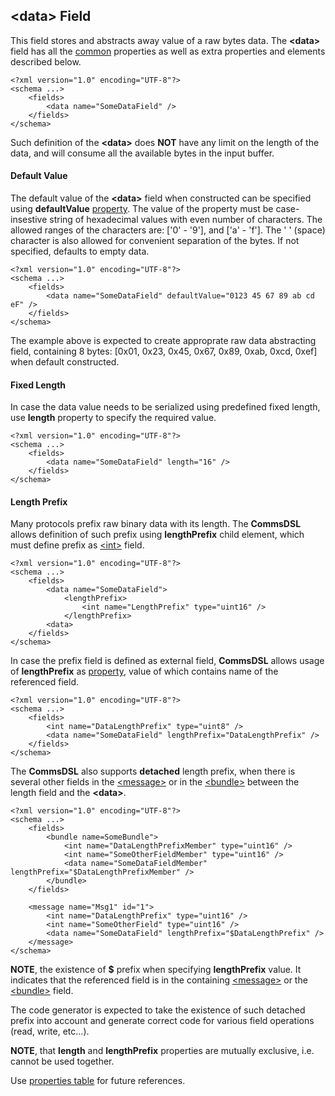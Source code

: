 ## &lt;data&gt; Field
This field stores and abstracts away value of a raw bytes data. 
The **&lt;data&gt;** field has all the [common](common.md) properties
as well as extra properties and elements described below.
```
<?xml version="1.0" encoding="UTF-8"?>
<schema ...>
    <fields>
        <data name="SomeDataField" />
    </fields>
</schema>
```
Such definition of the **&lt;data&gt;** does **NOT** have any limit on
the length of the data, and will consume all the available bytes in the 
input buffer.

#### Default Value
The default value of the **&lt;data&gt;** field when constructed can be specified
using **defaultValue** [property](../intro/properties.md). The value of the
property must be case-insestive string of hexadecimal values with even number 
of characters. The allowed ranges of the characters are: ['0' - '9'], and ['a' - 'f'].
The ' ' (space) character is also allowed for convenient separation of the bytes.
If not specified, defaults to empty data.
```
<?xml version="1.0" encoding="UTF-8"?>
<schema ...>
    <fields>
        <data name="SomeDataField" defaultValue="0123 45 67 89 ab cd eF" />
    </fields>
</schema>
```
The example above is expected to create approprate raw data abstracting field, 
containing 8 bytes: [0x01, 0x23, 0x45, 0x67, 0x89, 0xab, 0xcd, 0xef] when
default constructed.

#### Fixed Length
In case the data value needs to be serialized using predefined fixed length,
use **length** property to specify the required value.
```
<?xml version="1.0" encoding="UTF-8"?>
<schema ...>
    <fields>
        <data name="SomeDataField" length="16" />
    </fields>
</schema>
```

#### Length Prefix
Many protocols prefix raw binary data with its length. The **CommsDSL** allows definition
of such prefix using **lengthPrefix** child element, which must define prefix as
[&lt;int&gt;](int.md) field.
```
<?xml version="1.0" encoding="UTF-8"?>
<schema ...>
    <fields>
        <data name="SomeDataField">
            <lengthPrefix>
                <int name="LengthPrefix" type="uint16" />
            </lengthPrefix>
        <data>
    </fields>
</schema>
```
In case the prefix field is defined as external field, **CommsDSL** allows
usage of **lengthPrefix** as [property](../intro/properties.md), value of
which contains name of the referenced field.
```
<?xml version="1.0" encoding="UTF-8"?>
<schema ...>
    <fields>
        <int name="DataLengthPrefix" type="uint8" />
        <data name="SomeDataField" lengthPrefix="DataLengthPrefix" />
    </fields>
</schema>
```
The **CommsDSL** also supports **detached** length prefix, when there is
several other fields in the [&lt;message&gt;](../messages/messages.md) or in the
[&lt;bundle&gt;](bundle.md) between the length field and the **&lt;data&gt;**.
```
<?xml version="1.0" encoding="UTF-8"?>
<schema ...>
    <fields>
        <bundle name=SomeBundle">
            <int name="DataLengthPrefixMember" type="uint16" />
            <int name="SomeOtherFieldMember" type="uint16" />
            <data name="SomeDataFieldMember" lengthPrefix="$DataLengthPrefixMember" />
        </bundle>
    </fields>
    
    <message name="Msg1" id="1">
        <int name="DataLengthPrefix" type="uint16" />
        <int name="SomeOtherField" type="uint16" />
        <data name="SomeDataField" lengthPrefix="$DataLengthPrefix" />
    </message>
</schema>
```
**NOTE**, the existence of **$** prefix when specifying **lengthPrefix** value.
It indicates that the referenced field is in the containing
[&lt;message&gt;](../messages/messages.md) or the
[&lt;bundle&gt;](bundle.md) field.

The code generator is expected to take the existence of such detached prefix
into account and generate correct code for various field operations
(read, write, etc...).

**NOTE**, that **length** and **lengthPrefix** properties
are mutually exclusive, i.e. cannot be used together.

Use [properties table](../appendix/data.md) for future references.

